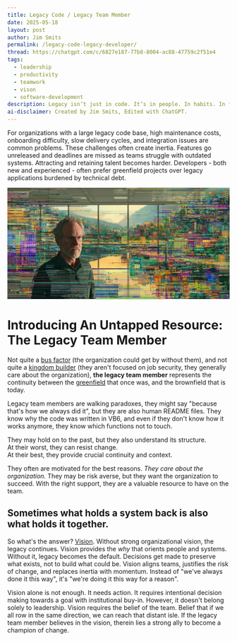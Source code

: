 ```yaml
---
title: Legacy Code / Legacy Team Member
date: 2025-05-18
layout: post
author: Jim Smits
permalink: /legacy-code-legacy-developer/
thread: https://chatgpt.com/c/6827e187-77b8-8004-ac88-47759c2f51e4
tags:
  - leadership
  - productivity
  - teamwork
  - vison
  - software-development
description: Legacy isn’t just in code. It’s in people. In habits. In fears. In loyalties.
ai-disclaimer: Created by Jim Smits, Edited with ChatGPT.
---
```

For organizations with a large legacy code base, high maintenance costs, onboarding difficulty, slow delivery cycles, and integration issues are common problems. These challenges often create inertia. Features go unreleased and deadlines are missed as teams struggle with outdated systems. Attracting and retaining talent becomes harder. Developers - both new and experienced - often prefer greenfield projects over legacy applications burdened by technical debt.

!["An old white man with glasses, thinning hair, and a trim build, wearing a sweater, standing in an office amid neon colors and lines that look kind of like a broken computer monitor](/assets/images/posts/legacy-code.png "AI Generated Graphic - Midjourney")
# Introducing An Untapped Resource: The Legacy Team Member

Not quite a [bus factor](/bus-factor/) (the organization could get by without them), and not quite a [kingdom builder](/kingdom-building/) (they aren't focused on job security, they generally care about the organization), **the legacy team member** represents the continuity between the [greenfield](/greenfield/) that once was, and the brownfield that is today.

Legacy team members are walking paradoxes, they might say "because that's how we always did it", but they are also human README files. They know why the code was written in VB6, and even if they don't know how it works anymore, they know which functions not to touch.  

They may hold on to the past, but they also understand its structure.  
At their worst, they can resist change.  
At their best, they provide crucial continuity and context.

They often are motivated for the best reasons. *They care about the organization.* They may be risk averse, but they want the organization to succeed. With the right support, they are a valuable resource to have on the team.

## Sometimes what holds a system back is also what holds it together.

So what's the answer? [Vision](/vision/). Without strong organizational vision, the legacy continues. Vision provides the *why* that orients people and systems. Without it, legacy becomes the default. Decisions get made to preserve what exists, not to build what could be. Vision aligns teams, justifies the risk of change, and replaces inertia with momentum. Instead of "we've always done it this way", it's "we're doing it this way for a reason".

Vision alone is not enough. It needs action. It requires intentional decision making towards a goal with institutional buy-in. However, it doesn't belong solely to leadership. Vision requires the belief of the team. Belief that if we all row in the same direction, we can reach that distant isle. If the legacy team member believes in the vision, therein lies a strong ally to become a champion of change. 